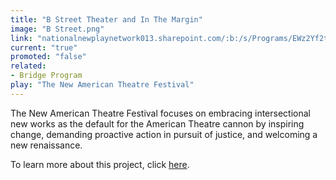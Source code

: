 ```yaml
---
title: "B Street Theater and In The Margin"
image: "B Street.png"
link: "nationalnewplaynetwork013.sharepoint.com/:b:/s/Programs/EWz2Yf2tElhElHHfD5ktjqMBY_dNxNMcjtbUjC_7NhJg4Q?e=QgbWtf"
current: "true"
promoted: "false"
related:
- Bridge Program
play: "The New American Theatre Festival"
---
```

The New American Theatre Festival focuses on embracing intersectional new works as the default for the American Theatre cannon by inspiring change, demanding proactive action in pursuit of justice, and welcoming a new renaissance.  

To learn more about this project, click [here](https://nationalnewplaynetwork013.sharepoint.com/:b:/s/Programs/EWz2Yf2tElhElHHfD5ktjqMBY_dNxNMcjtbUjC_7NhJg4Q?e=QgbWtf).
